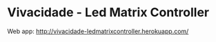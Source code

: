 # Vivacidade - Led Matrix Controller

Web app: http://vivacidade-ledmatrixcontroller.herokuapp.com/
